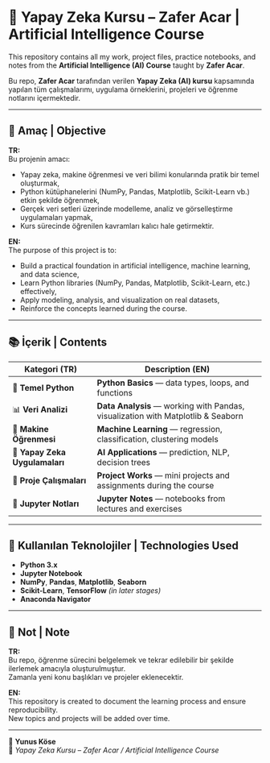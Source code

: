 # 🧠 Yapay Zeka Kursu – Zafer Acar | Artificial Intelligence Course

This repository contains all my work, project files, practice notebooks, and notes from the **Artificial Intelligence (AI) Course** taught by **Zafer Acar**.

Bu repo, **Zafer Acar** tarafından verilen **Yapay Zeka (AI) kursu** kapsamında yapılan tüm çalışmalarımı, uygulama örneklerini, projeleri ve öğrenme notlarını içermektedir.

---

## 🎯 Amaç | Objective

**TR:**  
Bu projenin amacı:  
- Yapay zeka, makine öğrenmesi ve veri bilimi konularında pratik bir temel oluşturmak,  
- Python kütüphanelerini (NumPy, Pandas, Matplotlib, Scikit-Learn vb.) etkin şekilde öğrenmek,  
- Gerçek veri setleri üzerinde modelleme, analiz ve görselleştirme uygulamaları yapmak,  
- Kurs sürecinde öğrenilen kavramları kalıcı hale getirmektir.  

**EN:**  
The purpose of this project is to:  
- Build a practical foundation in artificial intelligence, machine learning, and data science,  
- Learn Python libraries (NumPy, Pandas, Matplotlib, Scikit-Learn, etc.) effectively,  
- Apply modeling, analysis, and visualization on real datasets,  
- Reinforce the concepts learned during the course.

---

## 📚 İçerik | Contents

| Kategori (TR) | Description (EN) |
|---------------|------------------|
| 🧩 **Temel Python** | **Python Basics** — data types, loops, and functions |
| 📊 **Veri Analizi** | **Data Analysis** — working with Pandas, visualization with Matplotlib & Seaborn |
| 🧮 **Makine Öğrenmesi** | **Machine Learning** — regression, classification, clustering models |
| 🤖 **Yapay Zeka Uygulamaları** | **AI Applications** — prediction, NLP, decision trees |
| 🧪 **Proje Çalışmaları** | **Project Works** — mini projects and assignments during the course |
| 📓 **Jupyter Notları** | **Jupyter Notes** — notebooks from lectures and exercises |

---

## 🧰 Kullanılan Teknolojiler | Technologies Used

- **Python 3.x**
- **Jupyter Notebook**
- **NumPy**, **Pandas**, **Matplotlib**, **Seaborn**
- **Scikit-Learn**, **TensorFlow** *(in later stages)*
- **Anaconda Navigator**

---

## 🧭 Not | Note

**TR:**  
Bu repo, öğrenme sürecini belgelemek ve tekrar edilebilir bir şekilde ilerlemek amacıyla oluşturulmuştur.  
Zamanla yeni konu başlıkları ve projeler eklenecektir.  

**EN:**  
This repository is created to document the learning process and ensure reproducibility.  
New topics and projects will be added over time.

---

👤 **Yunus Köse**  
📍 *Yapay Zeka Kursu – Zafer Acar / Artificial Intelligence Course*
